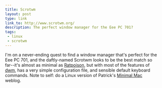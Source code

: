 ```yaml
---
title: Scrotwm
layout: post
type: link
link_to: http://www.scrotwm.org/
description: The perfect window manager for the Eee PC 701?
tags:
 - linux
 - scrotwm
---
```

I'm on a never-ending quest to find a window manager that's perfect for the Eee PC 701, and the daftly-named Scrotwm looks to be the best match so far--it's almost as minimal as [Ratpoison](http://www.nongnu.org/ratpoison/ "Ratpoison window manager"), but with most of the features of [dwm](http://dwm.suckless.org/ "dwm"), has a very simple configuration file, and sensible default keyboard commands. Note to self: do a Linux version of Patrick's [Minimal Mac](http://minimalmac.com/) weblog.

